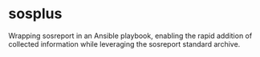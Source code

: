 # sosplus
Wrapping sosreport in an Ansible playbook, enabling the rapid addition of collected information while leveraging the sosreport standard archive.
